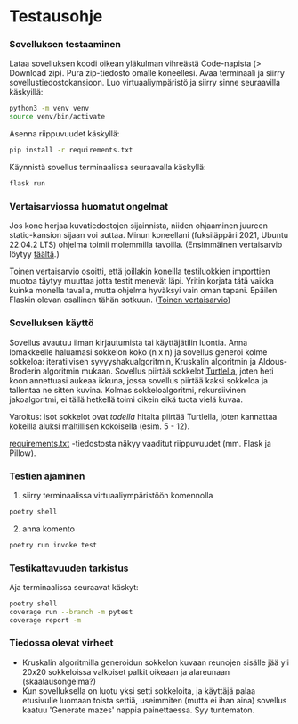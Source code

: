 # Testausohje

### Sovelluksen testaaminen

Lataa sovelluksen koodi oikean yläkulman vihreästä Code-napista (> Download zip). Pura zip-tiedosto omalle koneellesi. Avaa terminaali ja siirry sovellustiedostokansioon. Luo virtuaaliympäristö ja siirry sinne seuraavilla käskyillä:

```bash
python3 -m venv venv
source venv/bin/activate
```

Asenna riippuvuudet käskyllä:

```bash
pip install -r requirements.txt
```

Käynnistä sovellus terminaalissa seuraavalla käskyllä:

```bash
flask run
```

### Vertaisarviossa huomatut ongelmat

Jos kone herjaa kuvatiedostojen sijainnista, niiden ohjaaminen juureen static-kansion sijaan voi auttaa. Minun koneellani (fuksiläppäri 2021, Ubuntu 22.04.2 LTS) ohjelma toimii molemmilla tavoilla. (Ensimmäinen vertaisarvio löytyy [täältä](https://github.com/KatjaKvintus/maze_generation/issues/1).)

Toinen vertaisarvio osoitti, että joillakin koneilla testiluokkien importtien muotoa täytyy muuttaa jotta testit menevät läpi. Yritin korjata tätä vaikka kuinka monella tavalla, mutta ohjelma hyväksyi vain oman tapani. Epäilen Flaskin olevan osallinen tähän sotkuun. ([Toinen vertaisarvio](https://github.com/KatjaKvintus/maze_generation/issues/2))


### Sovelluksen käyttö

Sovellus avautuu ilman kirjautumista tai käyttäjätilin luontia. Anna lomakkeelle haluamasi sokkelon koko (n x n) ja sovellus generoi kolme sokkeloa: iteratiivisen syvyyshakualgoritmin, Kruskalin algoritmin ja Aldous-Broderin algoritmin mukaan. Sovellus piirtää sokkelot [Turtlella](https://docs.python.org/3/library/turtle.html), joten heti koon annettuasi aukeaa ikkuna, jossa sovellus piirtää kaksi sokkeloa ja tallentaa ne sitten kuvina. Kolmas sokkeloalgoritmi, rekursiivinen jakoalgoritmi, ei tällä hetkellä toimi oikein eikä tuota vielä kuvaa. 

Varoitus: isot sokkelot ovat _todella_ hitaita piirtää Turtlella, joten kannattaa kokeilla aluksi maltillisen kokoisella (esim. 5 - 12).

[requirements.txt](https://github.com/KatjaKvintus/maze_generation/blob/main/requirements.txt) -tiedostosta näkyy vaaditut riippuvuudet (mm. Flask ja Pillow).


### Testien ajaminen

1. siirry terminaalissa virtuaaliympäristöön komennolla 
```bash
poetry shell
```
2. anna komento 
```bash
poetry run invoke test
```

### Testikattavuuden tarkistus

Aja terminaalissa seuraavat käskyt:
```bash
poetry shell
coverage run --branch -m pytest
coverage report -m
```

### Tiedossa olevat virheet

- Kruskalin algoritmilla generoidun sokkelon kuvaan reunojen sisälle jää yli 20x20 sokkeloissa valkoiset palkit oikeaan ja alareunaan (skaalausongelma?)
- Kun sovelluksella on luotu yksi setti sokkeloita, ja käyttäjä palaa etusivulle luomaan toista settiä, useimmiten (mutta ei ihan aina) sovellus kaatuu 'Generate mazes' nappia painettaessa. Syy tuntematon.
